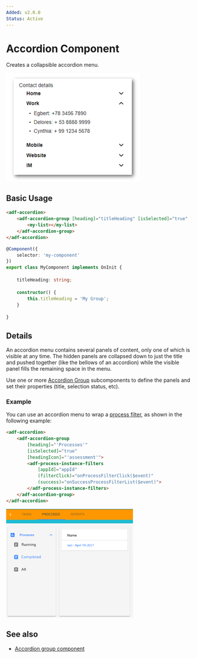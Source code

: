 ```yaml
---
Added: v2.0.0
Status: Active
---
```

# Accordion Component

Creates a collapsible accordion menu.

![Accordion menu screenshot](docassets/images/accordion-menu.png)

## Basic Usage

```html
<adf-accordion>
    <adf-accordion-group [heading]="titleHeading" [isSelected]="true" [headingIcon]="'assignment'">
        <my-list></my-list>
    </adf-accordion-group>
</adf-accordion>
```

```ts
@Component({
    selector: 'my-component'
})
export class MyComponent implements OnInit {

    titleHeading: string;

    constructor() {
        this.titleHeading = 'My Group';
    }

}
```

## Details

An accordion menu contains several panels of content, only one of which is visible at any time. The
hidden panels are collapsed down to just the title and pushed together (like the bellows of an accordion)
while the visible panel fills the remaining space in the menu.

Use one or more [Accordion Group](accordion-group.component.md) subcomponents to define the panels and set their
properties (title, selection status, etc).

### Example

You can use an accordion menu to wrap a [process filter](process-filters.component.md), as shown in
the following example:

```html
<adf-accordion>
    <adf-accordion-group 
        [heading]="'Processes'" 
        [isSelected]="true" 
        [headingIcon]="'assessment'">
        <adf-process-instance-filters
            [appId]="appId"
            (filterClick)="onProcessFilterClick($event)"
            (success)="onSuccessProcessFilterList($event)">
        </adf-process-instance-filters>
    </adf-accordion-group>
</adf-accordion>
```

![how-create-accordion-menu](docassets/images/how-to-create-accordion-menu.png)

## See also

-   [Accordion group component](accordion-group.component.md)
